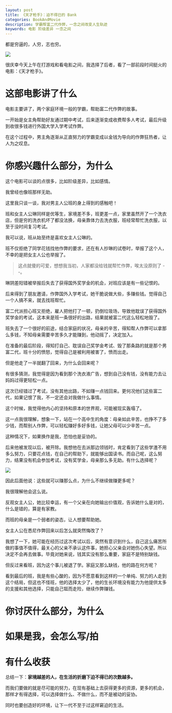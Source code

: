 ```yaml
---
layout: post
title: 《天才枪手》：迫不得已的 Bank
categories: BookAndMovie
description: 学霸帮富二代作弊，一念之间改变人生轨迹
keywords: 电影 阶级差异 一念之间
---
```


都是穷逼的，人穷，志也穷。

![](https://ws1.sinaimg.cn/large/b1aad299gy1fmc59cr2aej21z418gdx1.jpg)

很庆幸今天上午在打游戏和看电影之间，我选择了后者，看了一部前段时间挺火的电影：《天才枪手》。

# 这部电影讲了什么

电影主要讲了，两个家庭环境一般的学霸，帮助富二代作弊的故事。

一开始是女主角帮助好友通过期中考试，后来逐渐变成收费帮多人考试，最后升级到收很多钱进行外国大学入学考试作弊。

在这个过程中，男主角逐渐从正直努力的学霸变成以金钱为导向的作弊狂热者，让人为之叹息。


# 你感兴趣什么部分，为什么

这个电影可以谈的点很多，比如阶级差异，比如感情。

我曾经也像班那样无助。

这里我只谈一谈，我对男主人公班的身上得到的感触吧！

班和女主人公琳同样是优等生，家境差不多，班更差一点，家里虽然开了一个洗衣店，但是穷的洗衣机坏了都没法换，母亲靠体力去洗衣服，班经常帮忙洗衣服，以至于没时间复习考试。

我可以说，班从始至终是喜欢女主人公琳的。

班不仅拒绝了同学花钱找他作弊的要求，还在有人抄琳的试卷时，举报了这个人，不幸的是把女主人公也举报了。

> 这点就傻的可爱，想想我当初，人家都没给钱就帮忙作弊，唉太没原则了 - -。

琳阴差阳错被举报后失去了获得国外奖学金的机会，对班应该是有一些记恨的。

后来得到了朋友邀请，作弊国外入学考试，她干脆说做大些，多赚些钱。觉得自己一个人搞不来，就去找班帮忙。

富二代派担心班又拒绝，雇人把他打了一顿，扔倒垃圾场，导致他耽误了获得国外奖学金的考试，这本来是班一条很好的出路，结果就被富二代这么轻松地毁了。


班失去了一个很好的前途，结合家庭的状况，母亲的辛苦，得知帮人作弊可以拿那么多钱，不知母亲需要辛苦多久才能赚到，他动摇了，决定加入。

在准备的最后阶段，得知打自己、耽误自己奖学金考试、毁了那条路的就是那个男富二代，班十分的愤怒，觉得自己是被利用被害了，愤而出走。

但是他走了一半就翻了回来，为什么会回来呢？

有很多猜测，我觉得是因为看到那个洗衣液广告，想到自己没有钱，没有能力去让妈妈过得更轻松一点。

这次已经错过了考试，没有其他出路，不如赚一点钱回来。更何况他们这些富二代，如果记恨了我，不一定还会对我做什么事情。

这个时候，我觉得他内心的坚持和原本的世界观，可能被现实轰塌了。

这一点我很理解，想象一下，站在一个高中生的角度：母亲如此辛苦，也挣不了多少钱，而帮别人作弊，可以轻松赚好多好多钱，让她父母可以少辛苦一点。

这种情况下，如果换作是我，恐怕也是妥协的。

后来他被发现以后，被开除。我想他在去派那边领钱时，肯定看到了这些学渣不用多么努力，只要花点钱，在自己的帮助下，就能够出国读书。而自己呢，这么努力，结果没有机会参加考试，没有奖学金，母亲那么多无助。有什么选择呢？

![](https://ws1.sinaimg.cn/large/b1aad299gy1fmc59tb341j21z418gwja.jpg)

因此后面他说：这些就可以赚那么点，为什么不继续做赚更多呢？

我很理解他会这么说。

反观女主人公，她比较幸运，有一个父亲在向她输出价值观，告诉她什么是对的，什么是错的，算是有家教。

而班的母亲是一个弱者的姿态，让人想要帮助她。

女主人公在悉尼作弊回来以后怎么就突然悔改了？

我想了一下，她可能在经历过这次考试以后，突然有意识到什么，自己这么痛苦所做的事值不值得，最关心的父亲不承认这件事，她担心父亲会对她伤心失望。所以决定不会再去做事。毕竟对她来说，钱其实没有那么重要，家庭不是特别缺钱。

但反过来看班，因为这个事儿被退了学。家庭又那么缺钱，他的路在何方呢？

看到最后的班，我是有些心酸的，因为不愿意看到这样的一个单纯、努力的人走到这个结局，但这也不怪班，他的选择太少了，他的生长环境没有能力为他提供太多的支援和其他选择，只能自己铤而走险，继续作弊赚钱。


# 你讨厌什么部分，为什么

# 如果是我，会怎么写/拍

# 有什么收获

总结一下：**家境越差的人，在生活的折磨下迫不得已的次数越多。**

而我们要做的就是尽可能的努力，在现有基础上去获得更多的资源，更多的机会，那样才有得选择，可以选择做什么、不做什么，而不是被动的妥协。

同时也要创造好的环境，让下一代不至于过这样窘迫的生活。
